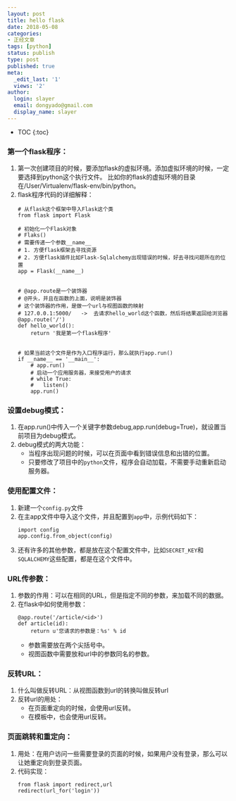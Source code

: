 ```yaml
---
layout: post
title: hello flask
date: 2018-05-08
categories:
- 正经文章
tags: [python]
status: publish
type: post
published: true
meta:
  _edit_last: '1'
  views: '2'
author:
  login: slayer
  email: dongyado@gmail.com
  display_name: slayer
---
```

* TOC
{:toc}

### 第一个flask程序：
1. 第一次创建项目的时候，要添加flask的虚拟环境。添加虚拟环境的时候，一定要选择到python这个执行文件。
比如你的flask的虚拟环境的目录在/User/Virtualenv/flask-env/bin/python。
2. flask程序代码的详细解释：
    ```
    # 从flask这个框架中导入Flask这个类
    from flask import Flask

    # 初始化一个Flask对象
    # Flaks()
    # 需要传递一个参数__name__
    # 1. 方便flask框架去寻找资源
    # 2. 方便flask插件比如Flask-Sqlalchemy出现错误的时候，好去寻找问题所在的位置
    app = Flask(__name__)


    # @app.route是一个装饰器
    # @开头，并且在函数的上面，说明是装饰器
    # 这个装饰器的作用，是做一个url与视图函数的映射
    # 127.0.0.1:5000/   ->  去请求hello_world这个函数，然后将结果返回给浏览器
    @app.route('/')
    def hello_world():
        return '我是第一个flask程序'


    # 如果当前这个文件是作为入口程序运行，那么就执行app.run()
    if __name__ == '__main__':
        # app.run()
        # 启动一个应用服务器，来接受用户的请求
        # while True:
        #   listen()
        app.run()
    ```

### 设置debug模式：
1. 在app.run()中传入一个关键字参数debug,app.run(debug=True)，就设置当前项目为debug模式。
2. debug模式的两大功能：
    * 当程序出现问题的时候，可以在页面中看到错误信息和出错的位置。
    * 只要修改了项目中的`python`文件，程序会自动加载，不需要手动重新启动服务器。

### 使用配置文件：
1. 新建一个`config.py`文件
2. 在主app文件中导入这个文件，并且配置到`app`中，示例代码如下：
    ```
    import config
    app.config.from_object(config)
    ```
3. 还有许多的其他参数，都是放在这个配置文件中，比如`SECRET_KEY`和`SQLALCHEMY`这些配置，都是在这个文件中。

### URL传参数：
1. 参数的作用：可以在相同的URL，但是指定不同的参数，来加载不同的数据。
2. 在flask中如何使用参数：
    ```
    @app.route('/article/<id>')
    def article(id):
        return u'您请求的参数是：%s' % id
    ``` 
    * 参数需要放在两个尖括号中。
    * 视图函数中需要放和url中的参数同名的参数。

### 反转URL：
1. 什么叫做反转URL：从视图函数到url的转换叫做反转url
2. 反转url的用处：
    * 在页面重定向的时候，会使用url反转。
    * 在模板中，也会使用url反转。

### 页面跳转和重定向：
1. 用处：在用户访问一些需要登录的页面的时候，如果用户没有登录，那么可以让她重定向到登录页面。
2. 代码实现：
    ```
    from flask import redirect,url
    redirect(url_for('login'))
    ```
